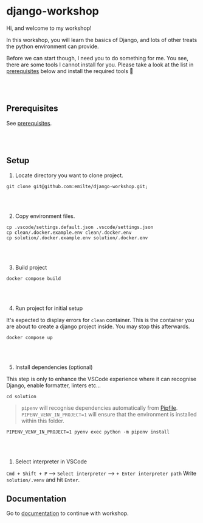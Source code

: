 # django-workshop

Hi, and welcome to my workshop!

In this workshop, you will learn the basics of Django, and lots of other treats the python environment can provide.

Before we can start though, I need you to do something for me. You see, there are some tools I cannot install for you. Please take a look at the list in [prerequisites](#prerequisites) below and install the required tools 🔧

<br>
<br>

## Prerequisites

See [prerequisites](/documentation/prerequisites.md).

<br>
<br>

## Setup

1. Locate directory you want to clone project.

```
git clone git@github.com:emilte/django-workshop.git;
```

<br>
<br>

2. Copy environment files.

```
cp .vscode/settings.default.json .vscode/settings.json
cp clean/.docker.example.env clean/.docker.env
cp solution/.docker.example.env solution/.docker.env
```

<br>
<br>

3. Build project

```
docker compose build
```

<br>
<br>

4. Run project for initial setup

It's expected to display errors for `clean` container.
This is the container you are about to create a django project inside.
You may stop this afterwards.

```
docker compose up
```

<br>
<br>

5. Install dependencies (optional)

This step is only to enhance the VSCode experience where it can recognise Django, enable formatter, linters etc...

```
cd solution
```

> `pipenv` will recognise dependencies automatically from [Pipfile](/solution/Pipfile).
> `PIPENV_VENV_IN_PROJECT=1` will ensure that the environment is installed within this folder.

```
PIPENV_VENV_IN_PROJECT=1 pyenv exec python -m pipenv install
```

<br>
<br>

1. Select interpreter in VSCode

`Cmd + Shift + P` --> `Select interpreter` --> `+ Enter interpreter path`
Write `solution/.venv` and hit `Enter`.

## Documentation

Go to [documentation](/documentation/README.md) to continue with workshop.
